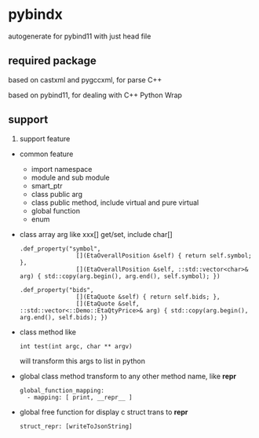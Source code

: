# pybindx
autogenerate for pybind11 with just head file

## required package

based on castxml and pygccxml, for parse C++

based on pybind11, for dealing with C++ Python Wrap

## support

1. support feature
* common feature

  * import namespace
  * module and sub module
  * smart_ptr
  * class public arg
  * class public method, include virtual and pure virtual
  * global function
  * enum

* class array arg like xxx[] get/set, include char[]
    ```
    .def_property("symbol", 
                    [](EtaOverallPosition &self) { return self.symbol; }, 
                    [](EtaOverallPosition &self, ::std::vector<char>& arg) { std::copy(arg.begin(), arg.end(), self.symbol); })
    ```

    ```
    .def_property("bids", 
                    [](EtaQuote &self) { return self.bids; }, 
                    [](EtaQuote &self, ::std::vector<::Demo::EtaQtyPrice>& arg) { std::copy(arg.begin(), arg.end(), self.bids); })
    ```

* class method like
    ```
    int test(int argc, char ** argv)
    ```
  will transform this args to list in python

* global class method transform to any other method name, like __repr__
    ```
    global_function_mapping:
      - mapping: [ print, __repr__ ]
    ```

* global free function for display c struct trans to __repr__
    ```
    struct_repr: [writeToJsonString]
    ```